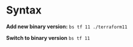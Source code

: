 # Syntax

**Add new binary version:**
`bs tf 11 ./terraform11`

**Switch to binary version**
`bs tf 11`

